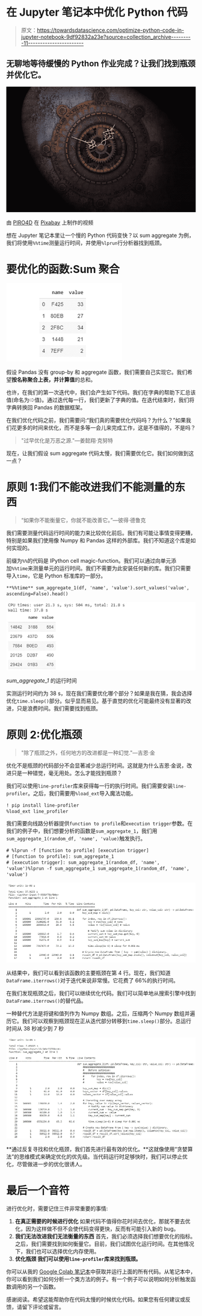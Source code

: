 # 在 Jupyter 笔记本中优化 Python 代码

> 原文：<https://towardsdatascience.com/optimize-python-code-in-jupyter-notebook-9df92832a23e?source=collection_archive---------11----------------------->

## 无聊地等待缓慢的 Python 作业完成？让我们找到瓶颈并优化它。

![](img/44b79b8207e254f9af1122e210625661.png)

由 [PIRO4D](https://pixabay.com/users/piro4d-2707530/?tab=videos) 在 [Pixabay](https://pixabay.com/videos/time-moondial-time-machine-6358/) 上制作的视频

想在 Jupyter 笔记本里让一个慢的 Python 代码变快？以 sum aggregate 为例，我们将使用`%%time`测量运行时间，并使用`%lprun`行分析器找到瓶颈。

# 要优化的函数:Sum 聚合

![](img/2fb41c0f6023cab21791f7b8f0b2f31c.png)

假设 Pandas 没有 group-by 和 aggregate 函数，我们需要自己实现它。我们希望**按名称聚合上表，并计算值**的总和。

也许，在我们的第一次迭代中，我们会产生如下代码。我们在字典的帮助下汇总该值(命名为⇨值)。通过迭代每一行，我们更新了字典的值。在迭代结束时，我们将字典转换回 Pandas 的数据框架。

在我们优化代码之前，我们需要问:“我们真的需要优化代码吗？为什么？”如果我们花更多的时间来优化，而不是多等一会儿来完成工作，这是不值得的，不是吗？

> "过早优化是万恶之源."—姜懿翔·克努特

现在，让我们假设 sum aggregate 代码太慢，我们需要优化它。我们如何做到这一点？

# 原则 1:我们不能改进我们不能测量的东西

> “如果你不能衡量它，你就不能改善它。”—彼得·德鲁克

我们需要测量代码运行时间的能力来比较优化前后。我们有可能让事情变得更糟，特别是如果我们使用像 Numpy 和 Pandas 这样的外部库。我们不知道这个库是如何实现的。

前缀为`%%`的代码是 IPython cell magic-function。我们可以通过向单元添加`%%time`来测量单元的运行时间。我们不需要为此安装任何新的库。我们只需要导入`time`，它是 Python 标准库的一部分。

```
**%%time** sum_aggregate_1(df, 'name', 'value').sort_values('value', ascending=False).head()
```

![](img/0ccebd1f2433cf3d25e7878cbcc9daaa.png)

*sum_aggregate_1* 的运行时间

实测运行时间约为 38 s，现在我们需要优化哪个部分？如果是我在猜，我会选择优化`time.sleep()`部分。似乎显而易见。基于直觉的优化可能最终没有显著的改进，只是浪费时间。我们需要找到瓶颈。

# 原则 2:优化瓶颈

> "除了瓶颈之外，任何地方的改进都是一种幻觉."—吉恩·金

优化不是瓶颈的代码部分不会显著减少总运行时间。这就是为什么吉恩·金说，改进只是一种错觉，毫无用处。怎么才能找到瓶颈？

我们可以使用`line-profiler`库来获得每一行的执行时间。我们需要安装`line-profiler`。之后，我们需要用`%load_ext`导入魔法功能。

```
! pip install line-profiler
%load_ext line_profiler
```

我们需要向线路分析器提供`function to profile`和`execution trigger`参数。在我们的例子中，我们想要分析的函数是`sum_aggregate_1`，我们用`sum_aggregate_1(random_df, 'name', 'value)`触发执行。

```
# %lprun -f [function to profile] [execution trigger]
# [function to profile]: sum_aggregate_1
# [execution trigger]: sum_aggregate_1(random_df, 'name', 'value')%lprun -f sum_aggregate_1 sum_aggregate_1(random_df, 'name', 'value')
```

![](img/6c31fd3c80e7efeeb84befcf96633f39.png)

从结果中，我们可以看到该函数的主要瓶颈在第 4 行。现在，我们知道`DataFrame.iterrows()`对于迭代来说非常慢。它花费了 66%的执行时间。

在我们发现瓶颈之后，我们可以继续优化代码。我们可以简单地从搜索引擎中找到`DataFrame.iterrows()`的替代品。

一种替代方法是将键和值列作为 Numpy 数组。之后，压缩两个 Numpy 数组并遍历它。我们可以观察到瓶颈现在正从迭代部分转移到`time.sleep()`部分。总运行时间从 38 秒减少到 7 秒

![](img/858adccd9b80e083470db558df2d2d17.png)

**通过反复寻找和优化瓶颈，我们首先进行最有效的优化。**这就像使用“贪婪算法”的思维模式来确定优化的优先级。当代码运行时足够快时，我们可以停止优化，尽管做进一步的优化很诱人。

# 最后一个音符

进行优化时，需要记住三件非常重要的事情:

1.  **在真正需要的时候进行优化** 如果代码不值得你花时间去优化，那就不要去优化，因为这样做不但不会使代码变得更快，反而有可能引入新的 bug。
2.  **我们无法改进我们无法衡量的东西** 首先，我们必须选择我们想要优化的指标。之后，我们需要找到如何衡量它。目前，我们试图优化运行时间。在其他情况下，我们也可以选择优化内存使用。
3.  **优化瓶颈
    我们可以使用`line-profiler`库来找到瓶颈。**

你可以从我的 [Google Colab 笔记本](https://colab.research.google.com/drive/1QREeU5FIsS2GIgRJJCz2QSGZG892LIR6)中获取并运行上面的所有代码。从笔记本中，你可以看到我们如何分析一个类方法的例子。有一个例子可以说明如何分析触发函数调用的另一个函数。

感谢阅读。希望这能帮助你在代码太慢的时候优化代码。如果您有任何建议或反馈，请留下评论或留言。